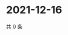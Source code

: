# 2021-12-16

共 0 条

<!-- BEGIN WEIBO -->
<!-- 最后更新时间 Thu Dec 16 2021 13:11:04 GMT+0800 (China Standard Time) -->

<!-- END WEIBO -->
